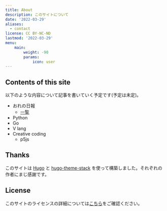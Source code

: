 ```yaml
---
title: About
description: このサイトについて
date: '2022-03-29'
aliases:
  - contact
license: CC BY-NC-ND
lastmod: '2022-03-29'
menu:
    main: 
        weight: -90
        params:
            icon: user
---
```


## Contents of this site

以下のような内容について記事を書いていく予定です(予定は未定)。

- おれの日報
  - [一覧](https://blog.tsurutatakumi.info/categories/日報/)
- Python
- Go
- V lang
- Creative coding
	- p5js

## Thanks

このサイトは [Hugo](https://github.com/gohugoio/hugo) と [hugo-theme-stack](https://github.com/CaiJimmy/hugo-theme-stack) を使って構築しました。それぞれの作者にまじ感謝です。

## License

このサイトのライセンスの詳細については[こちら](https://creativecommons.org/licenses/by-nc-nd/4.0/deed.ja)をご確認ください。